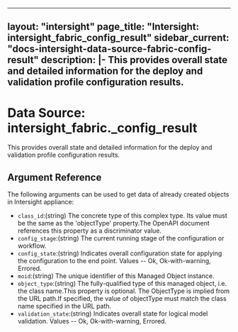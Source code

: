 
---
layout: "intersight"
page_title: "Intersight: intersight_fabric_config_result"
sidebar_current: "docs-intersight-data-source-fabric-config-result"
description: |-
This provides overall state and detailed information for the deploy and validation profile configuration results.
---

# Data Source: intersight_fabric._config_result
This provides overall state and detailed information for the deploy and validation profile configuration results.
## Argument Reference
The following arguments can be used to get data of already created objects in Intersight appliance:
* `class_id`:(string) The concrete type of this complex type. Its value must be the same as the 'objectType' property.The OpenAPI document references this property as a discriminator value. 
* `config_stage`:(string) The current running stage of the configuration or workflow. 
* `config_state`:(string) Indicates overall configuration state for applying the configuration to the end point. Values  -- Ok, Ok-with-warning, Errored. 
* `moid`:(string) The unique identifier of this Managed Object instance. 
* `object_type`:(string) The fully-qualified type of this managed object, i.e. the class name.This property is optional. The ObjectType is implied from the URL path.If specified, the value of objectType must match the class name specified in the URL path. 
* `validation_state`:(string) Indicates overall state for logical model validation. Values  -- Ok, Ok-with-warning, Errored. 
